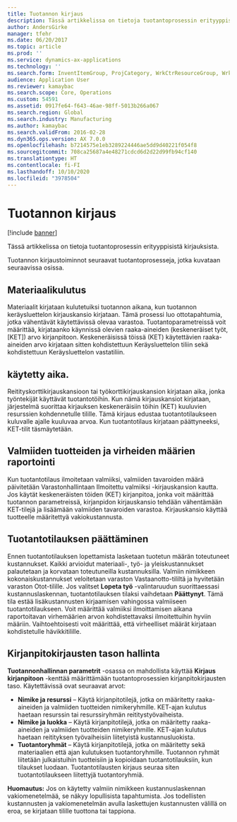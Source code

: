 ```yaml
---
title: Tuotannon kirjaus
description: Tässä artikkelissa on tietoja tuotantoprosessin erityyppisistä kirjauksista.
author: AndersGirke
manager: tfehr
ms.date: 06/20/2017
ms.topic: article
ms.prod: ''
ms.service: dynamics-ax-applications
ms.technology: ''
ms.search.form: InventItemGroup, ProjCategory, WrkCtrResourceGroup, WrkCtrTable
audience: Application User
ms.reviewer: kamaybac
ms.search.scope: Core, Operations
ms.custom: 54591
ms.assetid: 0917fe64-f643-46ae-98ff-5013b266a067
ms.search.region: Global
ms.search.industry: Manufacturing
ms.author: kamaybac
ms.search.validFrom: 2016-02-28
ms.dyn365.ops.version: AX 7.0.0
ms.openlocfilehash: b7214575e1eb3289224446ae5dd9d40221f054f8
ms.sourcegitcommit: 708ca25687a4e48271cdcd6d2d22d99fb94cf140
ms.translationtype: HT
ms.contentlocale: fi-FI
ms.lasthandoff: 10/10/2020
ms.locfileid: "3978504"
---
```

# <a name="production-posting"></a>Tuotannon kirjaus

[!include [banner](../includes/banner.md)]

Tässä artikkelissa on tietoja tuotantoprosessin erityyppisistä kirjauksista.

Tuotannon kirjaustoiminnot seuraavat tuotantoprosesseja, jotka kuvataan seuraavissa osissa.

## <a name="material-consumption"></a>Materiaalikulutus
Materiaalit kirjataan kulutetuiksi tuotannon aikana, kun tuotannon keräysluettelon kirjauskansio kirjataan. Tämä prosessi luo ottotapahtumia, jotka vähentävät käytettävissä olevaa varastoa. Tuotantoparametreissä voit määrittää, kirjataanko käynnissä olevien raaka-aineiden (keskeneräiset työt, \[KET\]) arvo kirjanpitoon. Keskeneräisissä töissä (KET) käytettävien raaka-aineiden arvo kirjataan sitten kohdistettuun Keräysluettelon tiliin sekä kohdistettuun Keräysluettelon vastatiliin.

## <a name="time-consumption"></a>käytetty aika.
Reitityskorttikirjauskansioon tai työkorttikirjauskansion kirjataan aika, jonka työntekijät käyttävät tuotantotöihin. Kun nämä kirjauskansiot kirjataan, järjestelmä suorittaa kirjauksen keskeneräisiin töihin (KET) kuuluvien resurssien kohdennetulle tilille. Tämä kirjaus edustaa tuotantotilaukseen kuluvalle ajalle kuuluvaa arvoa. Kun tuotantotilaus kirjataan päättyneeksi, KET-tilit täsmäytetään.

## <a name="reporting-finished-goods-and-error-quantities"></a>Valmiiden tuotteiden ja virheiden määrien raportointi
Kun tuotantotilaus ilmoitetaan valmiiksi, valmiiden tavaroiden määrä päivitetään Varastonhallintaan Ilmoitettu valmiiksi -kirjauskansion kautta. Jos käytät keskeneräisten töiden (KET) kirjanpitoa, jonka voit määrittää tuotannon parametreissä, kirjanpidon kirjauskansio tehdään vähentämään KET-tilejä ja lisäämään valmiiden tavaroiden varastoa. Kirjauskansio käyttää tuotteelle määritettyä vakiokustannusta.

## <a name="ending-the-production-order"></a>Tuotantotilauksen päättäminen
Ennen tuotantotilauksen lopettamista lasketaan tuotetun määrän toteutuneet kustannukset. Kaikki arvioidut materiaali-, työ- ja yleiskustannukset palautetaan ja korvataan toteutuneilla kustannuksilla. Valmiin nimikkeen kokonaiskustannukset veloitetaan varaston Vastaanotto-tililtä ja hyvitetään varaston Otot-tilille. Jos valitset **Lopeta työ** -valintaruudun suorittaessasi kustannuslaskennan, tuotantotilauksen tilaksi vaihdetaan **Päättynyt**. Tämä tila estää lisäkustannusten kirjaamisen vahingossa valmiiseen tuotantotilaukseen. Voit määrittää valmiiksi ilmoittamisen aikana raportoitavan virhemäärien arvon kohdistettavaksi ilmoitettuihin hyviin määriin. Vaihtoehtoisesti voit määrittää, että virheelliset määrät kirjataan kohdistetulle hävikkitilille.

## <a name="controlling-the-level-of-ledger-posting"></a>Kirjanpitokirjausten tason hallinta
**Tuotannonhallinnan parametrit** -osassa on mahdollista käyttää **Kirjaus kirjanpitoon** -kenttää määrittämään tuotantoprosessien kirjanpitokirjausten taso. Käytettävissä ovat seuraavat arvot:

-   **Nimike ja resurssi** – Käytä kirjanpitotilejä, jotka on määritetty raaka-aineiden ja valmiiden tuotteiden nimikeryhmille. KET-ajan kulutus haetaan resurssin tai resurssiryhmän reititystyövaiheista.
-   **Nimike ja luokka** – Käytä kirjanpitotilejä, jotka on määritetty raaka-aineiden ja valmiiden tuotteiden nimikeryhmille. KET-ajan kulutus haetaan reitityksen työvaiheisiin liitetyistä kustannusluokista.
-   **Tuotantoryhmät** – Käytä kirjanpitotilejä, jotka on määritetty sekä materiaalien että ajan kulutuksen tuotantoryhmille. Tuotannon ryhmät liitetään julkaistuihin tuotteisiin ja kopioidaan tuotantotilauksiin, kun tilaukset luodaan. Tuotantotilausten kirjaus seuraa siten tuotantotilaukseen liitettyjä tuotantoryhmiä.

**Huomautus:** Jos on käytetty valmiin nimikkeen kustannuslaskennan vakiomenetelmää, se näkyy lopullisista tapahtumista. Jos todellisten kustannusten ja vakiomenetelmän avulla laskettujen kustannusten välillä on eroa, se kirjataan tilille tuottona tai tappiona.




